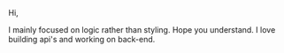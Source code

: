Hi,

I mainly focused on logic rather than styling. Hope you understand. I love building api's and working on back-end.
